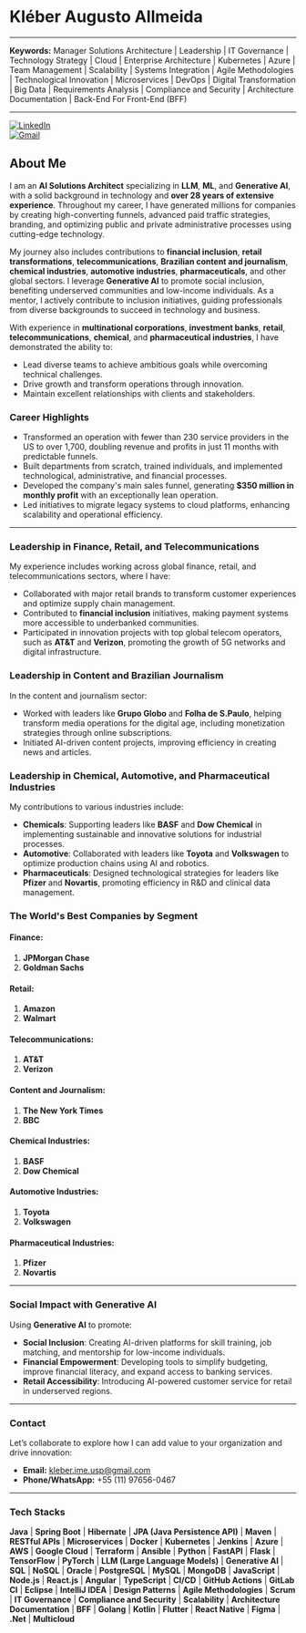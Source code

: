 # Kléber Augusto Allmeida

---

**Keywords:** Manager Solutions Architecture | Leadership | IT Governance | Technology Strategy | Cloud | Enterprise Architecture | Kubernetes | Azure | Team Management | Scalability | Systems Integration | Agile Methodologies | Technological Innovation | Microservices | DevOps | Digital Transformation | Big Data | Requirements Analysis | Compliance and Security | Architecture Documentation | Back-End For Front-End (BFF)

---

[![LinkedIn](https://img.shields.io/badge/LinkedIn-0077B5?style=for-the-badge&logo=linkedin&logoColor=white)](https://www.linkedin.com/in/kleberaugustosantos/)  
[![Gmail](https://img.shields.io/badge/Gmail-D14836?style=for-the-badge&logo=gmail&logoColor=white)](mailto:kleber.ime.usp@gmail.com)

## About Me

I am an **AI Solutions Architect** specializing in **LLM**, **ML**, and **Generative AI**, with a solid background in technology and **over 28 years of extensive experience**. Throughout my career, I have generated millions for companies by creating high-converting funnels, advanced paid traffic strategies, branding, and optimizing public and private administrative processes using cutting-edge technology.

My journey also includes contributions to **financial inclusion**, **retail transformations**, **telecommunications**, **Brazilian content and journalism**, **chemical industries**, **automotive industries**, **pharmaceuticals**, and other global sectors. I leverage **Generative AI** to promote social inclusion, benefiting underserved communities and low-income individuals. As a mentor, I actively contribute to inclusion initiatives, guiding professionals from diverse backgrounds to succeed in technology and business.

With experience in **multinational corporations**, **investment banks**, **retail**, **telecommunications**, **chemical**, and **pharmaceutical industries**, I have demonstrated the ability to:
- Lead diverse teams to achieve ambitious goals while overcoming technical challenges.
- Drive growth and transform operations through innovation.
- Maintain excellent relationships with clients and stakeholders.

### Career Highlights
- Transformed an operation with fewer than 230 service providers in the US to over 1,700, doubling revenue and profits in just 11 months with predictable funnels.
- Built departments from scratch, trained individuals, and implemented technological, administrative, and financial processes.
- Developed the company's main sales funnel, generating **$350 million in monthly profit** with an exceptionally lean operation.
- Led initiatives to migrate legacy systems to cloud platforms, enhancing scalability and operational efficiency.

---

### Leadership in Finance, Retail, and Telecommunications

My experience includes working across global finance, retail, and telecommunications sectors, where I have:
- Collaborated with major retail brands to transform customer experiences and optimize supply chain management.
- Contributed to **financial inclusion** initiatives, making payment systems more accessible to underbanked communities.
- Participated in innovation projects with top global telecom operators, such as **AT&T** and **Verizon**, promoting the growth of 5G networks and digital infrastructure.

### Leadership in Content and Brazilian Journalism

In the content and journalism sector:
- Worked with leaders like **Grupo Globo** and **Folha de S.Paulo**, helping transform media operations for the digital age, including monetization strategies through online subscriptions.
- Initiated AI-driven content projects, improving efficiency in creating news and articles.

### Leadership in Chemical, Automotive, and Pharmaceutical Industries

My contributions to various industries include:
- **Chemicals**: Supporting leaders like **BASF** and **Dow Chemical** in implementing sustainable and innovative solutions for industrial processes.
- **Automotive**: Collaborated with leaders like **Toyota** and **Volkswagen** to optimize production chains using AI and robotics.
- **Pharmaceuticals**: Designed technological strategies for leaders like **Pfizer** and **Novartis**, promoting efficiency in R&D and clinical data management.

### The World's Best Companies by Segment

#### Finance:
1. **JPMorgan Chase**  
2. **Goldman Sachs**

#### Retail:
1. **Amazon**  
2. **Walmart**

#### Telecommunications:
1. **AT&T**  
2. **Verizon**

#### Content and Journalism:
1. **The New York Times**  
2. **BBC**

#### Chemical Industries:
1. **BASF**  
2. **Dow Chemical**

#### Automotive Industries:
1. **Toyota**  
2. **Volkswagen**

#### Pharmaceutical Industries:
1. **Pfizer**  
2. **Novartis**

---

### Social Impact with Generative AI
Using **Generative AI** to promote:
- **Social Inclusion**: Creating AI-driven platforms for skill training, job matching, and mentorship for low-income individuals.
- **Financial Empowerment**: Developing tools to simplify budgeting, improve financial literacy, and expand access to banking services.
- **Retail Accessibility**: Introducing AI-powered customer service for retail in underserved regions.

---

### Contact
Let’s collaborate to explore how I can add value to your organization and drive innovation:

- **Email:** [kleber.ime.usp@gmail.com](mailto:kleber.ime.usp@gmail.com)  
- **Phone/WhatsApp:** +55 (11) 97656-0467  

---

### Tech Stacks
**Java** | **Spring Boot** | **Hibernate** | **JPA (Java Persistence API)** | **Maven** | **RESTful APIs** | **Microservices** | **Docker** | **Kubernetes** | **Jenkins** | **Azure** | **AWS** | **Google Cloud** | **Terraform** | **Ansible** | **Python** | **FastAPI** | **Flask** | **TensorFlow** | **PyTorch** | **LLM (Large Language Models)** | **Generative AI** | **SQL** | **NoSQL** | **Oracle** | **PostgreSQL** | **MySQL** | **MongoDB** | **JavaScript** | **Node.js** | **React.js** | **Angular** | **TypeScript** | **CI/CD** | **GitHub Actions** | **GitLab CI** | **Eclipse** | **IntelliJ IDEA** | **Design Patterns** | **Agile Methodologies** | **Scrum** | **IT Governance** | **Compliance and Security** | **Scalability** | **Architecture Documentation** | **BFF** | **Golang** | **Kotlin** | **Flutter** | **React Native** | **Figma** | **.Net** | **Multicloud**
